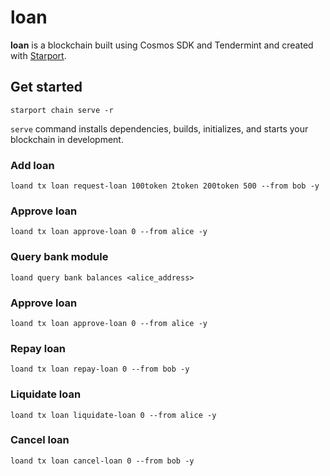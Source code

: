 # loan

**loan** is a blockchain built using Cosmos SDK and Tendermint and created with [Starport](https://starport.com).

## Get started

```
starport chain serve -r
```

`serve` command installs dependencies, builds, initializes, and starts your blockchain in development.

### Add loan

```
loand tx loan request-loan 100token 2token 200token 500 --from bob -y
```

### Approve loan

```
loand tx loan approve-loan 0 --from alice -y
```

### Query bank module

```
loand query bank balances <alice_address>
```

### Approve loan

```
loand tx loan approve-loan 0 --from alice -y
```

### Repay loan

```
loand tx loan repay-loan 0 --from bob -y
```

### Liquidate loan

```
loand tx loan liquidate-loan 0 --from alice -y
```

### Cancel loan

```
loand tx loan cancel-loan 0 --from bob -y
```
